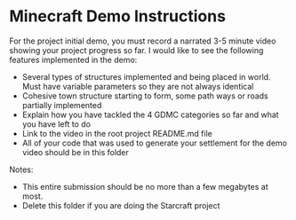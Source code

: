 # Minecraft Demo Instructions

For the project initial demo, you must record a narrated 3-5 minute video showing your project progress so far. I would like to see the following features implemented in the demo:

- Several types of structures implemented and being placed in world. Must have variable parameters so they are not always identical
- Cohesive town structure starting to form, some path ways or roads partially implemented
- Explain how you have tackled the 4 GDMC categories so far and what you have left to do
- Link to the video in the root project README.md file
- All of your code that was used to generate your settlement for the demo video should be in this folder

Notes: 
- This entire submission should be no more than a few megabytes at most. 
- Delete this folder if you are doing the Starcraft project
